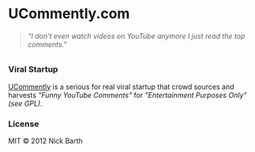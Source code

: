 # UCommently.com
> ###### *"I don't even watch videos on YouTube anymore I just read the top comments."*

### Viral Startup

[UCommently](http://ucommently.com) is a serious for real viral startup that crowd sources and harvests
*"Funny YouTube Comments"* for *"Entertainment Purposes Only" (see GPL)*.

### License
MIT &copy; 2012 Nick Barth
